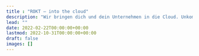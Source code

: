 ```yaml
---
title : "ROKT — into the cloud"
description: "Wir bringen dich und dein Unternehmen in die Cloud. Unkompliziert und kompetent. Für bessere Ergebnisse und gute Laune. Mit technologischen Lösungen, die begeistern. Und einer involvierenden Zusammenarbeit, die bewegt. Damit Technologie und Mensch nicht gegeneinander arbeiten sondern gemeinsam besseres entsteht."
lead: ""
date: 2022-02-22T00:00:00+00:00
lastmod: 2022-10-31T00:00:00+00:00
draft: false
images: []
---
```

